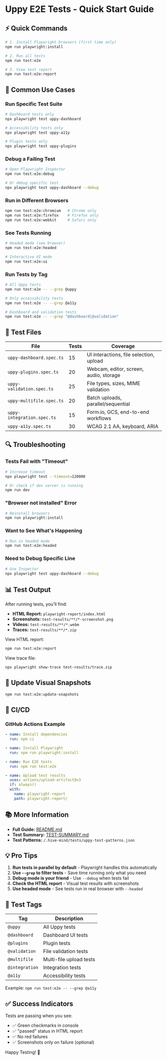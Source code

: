 # Uppy E2E Tests - Quick Start Guide

## ⚡ Quick Commands

```bash
# 1. Install Playwright browsers (first time only)
npm run playwright:install

# 2. Run all tests
npm run test:e2e

# 3. View test report
npm run test:e2e:report
```

## 🎯 Common Use Cases

### Run Specific Test Suite
```bash
# Dashboard tests only
npx playwright test uppy-dashboard

# Accessibility tests only
npx playwright test uppy-a11y

# Plugin tests only
npx playwright test uppy-plugins
```

### Debug a Failing Test
```bash
# Open Playwright Inspector
npm run test:e2e:debug

# Or debug specific test
npx playwright test uppy-dashboard --debug
```

### Run in Different Browsers
```bash
npm run test:e2e:chromium   # Chrome only
npm run test:e2e:firefox    # Firefox only
npm run test:e2e:webkit     # Safari only
```

### See Tests Running
```bash
# Headed mode (see browser)
npm run test:e2e:headed

# Interactive UI mode
npm run test:e2e:ui
```

### Run Tests by Tag
```bash
# All Uppy tests
npm run test:e2e -- --grep @uppy

# Only accessibility tests
npm run test:e2e -- --grep @a11y

# Dashboard and validation tests
npm run test:e2e -- --grep "@dashboard|@validation"
```

## 📁 Test Files

| File | Tests | Coverage |
|------|-------|----------|
| `uppy-dashboard.spec.ts` | 15 | UI interactions, file selection, upload |
| `uppy-plugins.spec.ts` | 20 | Webcam, editor, screen, audio, storage |
| `uppy-validation.spec.ts` | 25 | File types, sizes, MIME validation |
| `uppy-multifile.spec.ts` | 20 | Batch uploads, parallel/sequential |
| `uppy-integration.spec.ts` | 15 | Form.io, GCS, end-to-end workflows |
| `uppy-a11y.spec.ts` | 30 | WCAG 2.1 AA, keyboard, ARIA |

## 🔍 Troubleshooting

### Tests Fail with "Timeout"
```bash
# Increase timeout
npx playwright test --timeout=120000

# Or check if dev server is running
npm run dev
```

### "Browser not installed" Error
```bash
# Reinstall browsers
npm run playwright:install
```

### Want to See What's Happening
```bash
# Run in headed mode
npm run test:e2e:headed
```

### Need to Debug Specific Line
```bash
# Use Inspector
npx playwright test uppy-dashboard --debug
```

## 📊 Test Output

After running tests, you'll find:
- **HTML Report:** `playwright-report/index.html`
- **Screenshots:** `test-results/**/*-screenshot.png`
- **Videos:** `test-results/**/*.webm`
- **Traces:** `test-results/**/*.zip`

View HTML report:
```bash
npm run test:e2e:report
```

View trace file:
```bash
npx playwright show-trace test-results/trace.zip
```

## 🎨 Update Visual Snapshots

```bash
npm run test:e2e:update-snapshots
```

## 🚀 CI/CD

### GitHub Actions Example
```yaml
- name: Install dependencies
  run: npm ci

- name: Install Playwright
  run: npm run playwright:install

- name: Run E2E tests
  run: npm run test:e2e

- name: Upload test results
  uses: actions/upload-artifact@v3
  if: always()
  with:
    name: playwright-report
    path: playwright-report/
```

## 📚 More Information

- **Full Guide:** [README.md](./README.md)
- **Test Summary:** [TEST-SUMMARY.md](./TEST-SUMMARY.md)
- **Test Patterns:** `/.hive-mind/tests/uppy-test-patterns.json`

## 💡 Pro Tips

1. **Run tests in parallel by default** - Playwright handles this automatically
2. **Use `--grep` to filter tests** - Save time running only what you need
3. **Debug mode is your friend** - Use `--debug` when tests fail
4. **Check the HTML report** - Visual test results with screenshots
5. **Use headed mode** - See tests run in real browser with `--headed`

## 🎯 Test Tags

| Tag | Description |
|-----|-------------|
| `@uppy` | All Uppy tests |
| `@dashboard` | Dashboard UI tests |
| `@plugins` | Plugin tests |
| `@validation` | File validation tests |
| `@multifile` | Multi-file upload tests |
| `@integration` | Integration tests |
| `@a11y` | Accessibility tests |

Example: `npm run test:e2e -- --grep @a11y`

## ✅ Success Indicators

Tests are passing when you see:
- ✅ Green checkmarks in console
- ✅ "passed" status in HTML report
- ✅ No red failures
- ✅ Screenshots only on failure (optional)

Happy Testing! 🎉